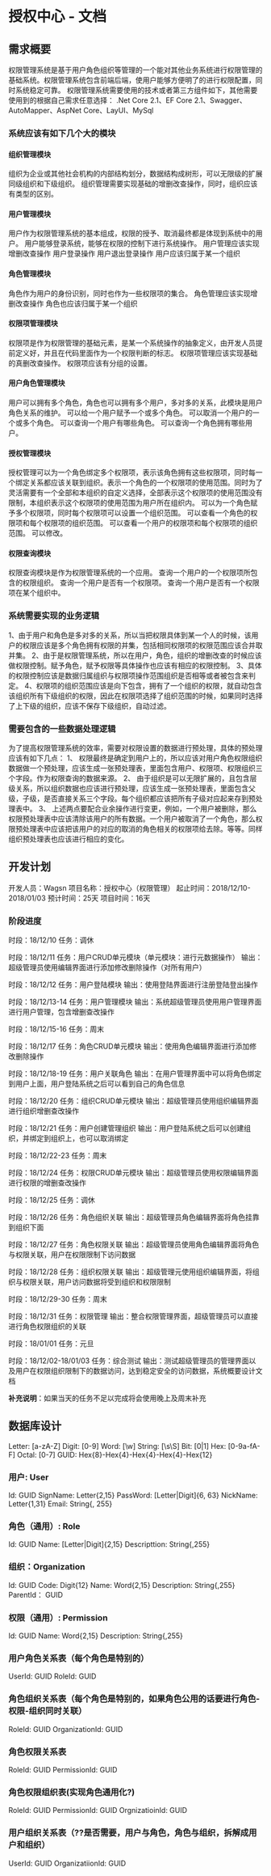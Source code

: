 ﻿# 授权中心 - 文档


## 需求概要

权限管理系统是基于用户角色组织等管理的一个能对其他业务系统进行权限管理的基础系统。权限管理系统包含前端后端，使用户能够方便明了的进行权限配置，同时系统稳定可靠。
权限管理系统需要使用的技术或者第三方组件如下，其他需要使用到的根据自己需求任意选择：
.Net Core 2.1、EF Core 2.1、Swagger、AutoMapper、AspNet Core、LayUI、MySql

### 系统应该有如下几个大的模块

#### 组织管理模块
组织为企业或其他社会机构的内部结构划分，数据结构成树形，可以无限级的扩展同级组织和下级组织。
组织管理需要实现基础的增删改查操作，同时，组织应该有类型的区别。

#### 用户管理模块
用户作为权限管理系统的基本组成，权限的授予、取消最终都是体现到系统中的用户。
用户能够登录系统，能够在权限的控制下进行系统操作。
用户管理应该实现增删改查操作
用户登录操作
用户退出登录操作
用户应该归属于某一个组织

#### 角色管理模块
角色作为用户的身份识别，同时也作为一些权限项的集合。
角色管理应该实现增删改查操作
角色也应该归属于某一个组织

#### 权限项管理模块
权限项是作为权限管理的基础元素，是某一个系统操作的抽象定义，由开发人员提前定义好，并且在代码里面作为一个权限判断的标志。
权限项管理应该实现基础的真删改查操作。
权限项应该有分组的设置。

#### 用户角色管理模块
用户可以拥有多个角色，角色也可以拥有多个用户，多对多的关系，此模块是用户角色关系的维护。
可以给一个用户赋予一个或多个角色。
可以取消一个用户的一个或多个角色。
可以查询一个用户有哪些角色。
可以查询一个角色拥有哪些用户。

#### 授权管理模块
授权管理可以为一个角色绑定多个权限项，表示该角色拥有这些权限项，同时每一个绑定关系都应该关联到组织。表示一个角色的一个权限项的使用范围。同时为了灵活需要有一个全部和本组织的自定义选择，全部表示这个权限项的使用范围没有限制，本组织表示这个权限项的使用范围为用户所在组织内。
可以为一个角色赋予多个权限项，同时每个权限项可以设置一个组织范围。
可以查看一个角色的权限项和每个权限项的组织范围。
可以查看一个用户的权限项和每个权限项的组织范围。
可以修改。

#### 权限查询模块
权限查询模块是作为权限管理系统的一个应用。
查询一个用户的一个权限项所包含的权限组织。
查询一个用户是否有一个权限项。
查询一个用户是否有一个权限项在某个组织中。


### 系统需要实现的业务逻辑
1、由于用户和角色是多对多的关系，所以当把权限具体到某一个人的时候，该用户的权限应该是多个角色拥有权限的并集，包括相同权限项的权限范围应该合并取并集。
2、由于是权限管理系统，所以在用户，角色，组织的增删改查的时候应该做权限控制。赋予角色，赋予权限等具体操作也应该有相应的权限控制。
3、具体的权限控制应该是数据归属组织与权限项操作范围组织是否相等或者被包含来判定。
4、权限项的组织范围应该是向下包含，拥有了一个组织的权限，就自动包含该组织所有下级组织的权限，因此在权限项选择了组织范围的时候，如果同时选择了上下级的组织，应该不保存下级组织，自动过滤。


### 需要包含的一些数据处理逻辑
为了提高权限管理系统的效率，需要对权限设置的数据进行预处理，具体的预处理应该有如下几点：
1、	权限最终是确定到用户上的，所以应该对用户角色权限组织数据做一个预处理，应该生成一张预处理表，里面包含用户、权限项、权限组织三个字段。作为权限查询的数据来源。
2、	由于组织是可以无限扩展的，且包含层级关系，所以组织数据也应该进行预处理，应该生成一张预处理表，里面包含父级，子级，是否直接关系三个字段。每个组织都应该把所有子级对应起来存到预处理表中。
3、	上述两点要配合业余操作进行变更，例如，一个用户被删除，那么权限预处理表中应该清除该用户的所有数据。一个用户被取消了一个角色，那么权限预处理表中应该把该用户的对应的取消的角色相关的权限项给去除。等等。同样组织预处理表也应该进行相应的变化。



## 开发计划

开发人员：Wagsn
项目名称：授权中心（权限管理）
起止时间：2018/12/10-2018/01/03
预计时间：25天
项目时间：16天

### 阶段进度

时段：18/12/10
任务：调休

时段：18/12/11
任务：用户CRUD单元模块（单元模块：进行元数据操作）
输出：超级管理员使用编辑界面进行添加修改删除操作（对所有用户）

时段：18/12/12
任务：用户登陆模块
输出：使用登陆界面进行注册登陆登出操作

时段：18/12/13-14
任务：用户管理模块
输出：系统超级管理员使用用户管理界面进行用户管理，包含增删查改操作

时段：18/12/15-16
任务：周末

时段：18/12/17
任务：角色CRUD单元模块
输出：使用角色编辑界面进行添加修改删除操作

时段：18/12/18-19
任务：用户关联角色
输出：在用户管理界面中可以将角色绑定到用户上面，用户登陆系统之后可以看到自己的角色信息

时段：18/12/20
任务：组织CRUD单元模块
输出：超级管理员使用组织编辑界面进行组织增删查改操作

时段：18/12/21
任务：用户创建管理组织
输出：用户登陆系统之后可以创建组织，并绑定到组织上，也可以取消绑定

时段：18/12/22-23
任务：周末

时段：18/12/24
任务：权限CRUD单元模块
输出：超级管理员使用权限编辑界面进行权限的增删查改操作

时段：18/12/25
任务：调休

时段：18/12/26
任务：角色组织关联
输出：超级管理员角色编辑界面将角色挂靠到组织下面

时段：18/12/27
任务：角色权限关联
输出：超级管理员使用角色编辑界面将角色与权限关联，用户在权限限制下访问数据

时段：18/12/28
任务：组织权限关联
输出：超级管理元使用组织编辑界面，将组织与权限关联，用户访问数据将受到组织和权限限制

时段：18/12/29-30
任务：周末

时段：18/12/31
任务：权限管理
输出：整合权限管理界面，超级管理员可以直接进行角色权限组织的关联

时段：18/01/01
任务：元旦

时段：18/12/02-18/01/03
任务：综合测试
输出：测试超级管理员的管理界面以及用户在权限组织限制下的数据访问，达到稳定安全的访问数据，系统概要设计文档

**补充说明**：如果当天的任务不足以完成将会使用晚上及周末补充


## 数据库设计

Letter: [a-zA-Z]
Digit: [0-9]
Word: [\w]
String: [\s\S]
Bit: [0|1]
Hex: [0-9a-fA-F]
Octal: [0-7]
GUID: Hex{8}-Hex{4}-Hex{4}-Hex{4}-Hex{12}

### 用户: User

Id: GUID
SignName: Letter{2,15}
PassWord: [Letter|Digit]{6, 63}
NickName: Letter{1,31}
Email: String{, 255}

### 角色（通用）: Role 

Id: GUID
Name: [Letter|Digit]{2,15}
Descripttion: String{,255}

### 组织：Organization

Id: GUID
Code: Digit{12}
Name: Word{2,15}
Description: String{,255}
ParentId： GUID

### 权限（通用）: Permission

Id: GUID
Name: Word{2,15}
Description: String{,255}

### 用户角色关系表（每个角色是特别的）

UserId: GUID
RoleId: GUID

### 角色组织关系表（每个角色是特别的，如果角色公用的话要进行角色-权限-组织同时关联）

RoleId: GUID
OrganizationId: GUID

### 角色权限关系表

RoleId: GUID
PermissionId: GUID

### 角色权限组织表(实现角色通用化?)

RoleId: GUID
PermissionId: GUID
OrgnizatioinId: GUID

### 用户组织关系表（??是否需要，用户与角色，角色与组织，拆解成用户和组织）

UserId: GUID
OrganizatiionId: GUID

